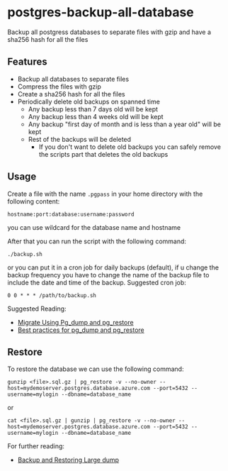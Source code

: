# postgres-backup-all-database
Backup all postgress databases to separate files with gzip and have a sha256 hash for all the files

## Features
* Backup all databases to separate files
* Compress the files with gzip
* Create a sha256 hash for all the files
* Periodically delete old backups on spanned time
    * Any backup less than 7 days old will be kept
    * Any backup less than 4 weeks old will be kept
    * Any backup "first day of month and is less than a year old" will be kept
    * Rest of the backups will be deleted
        * If you don't want to delete old backups you can safely remove the scripts part that deletes the old backups

## Usage

Create a file with the name `.pgpass` in your home directory with the following content:

```
hostname:port:database:username:password
```

you can use wildcard for the database name and hostname

After that you can run the script with the following command:

```
./backup.sh
```

or you can put it in a cron job for daily backups (default), if u change the backup frequency you have to change the name of the backup file to include the date and time of the backup.
Suggested cron job:

```
0 0 * * * /path/to/backup.sh
```
Suggested Reading: 
* [Migrate Using Pg_dump and pg_restore](https://learn.microsoft.com/en-us/azure/postgresql/migrate/how-to-migrate-using-dump-and-restore)
* [Best practices for pg_dump and pg_restore ](https://learn.microsoft.com/en-us/azure/postgresql/flexible-server/how-to-pgdump-restore)
## Restore
To restore the database we can use the following command:
```
gunzip <file>.sql.gz | pg_restore -v --no-owner --host=mydemoserver.postgres.database.azure.com --port=5432 --username=mylogin --dbname=database_name
```
or 
```
cat <file>.sql.gz | gunzip | pg_restore -v --no-owner --host=mydemoserver.postgres.database.azure.com --port=5432 --username=mylogin --dbname=database_name
```
For further reading:
* [Backup and Restoring Large dump](https://www.postgresql.org/docs/9.5/backup-dump.html#BACKUP-DUMP-LARGE)